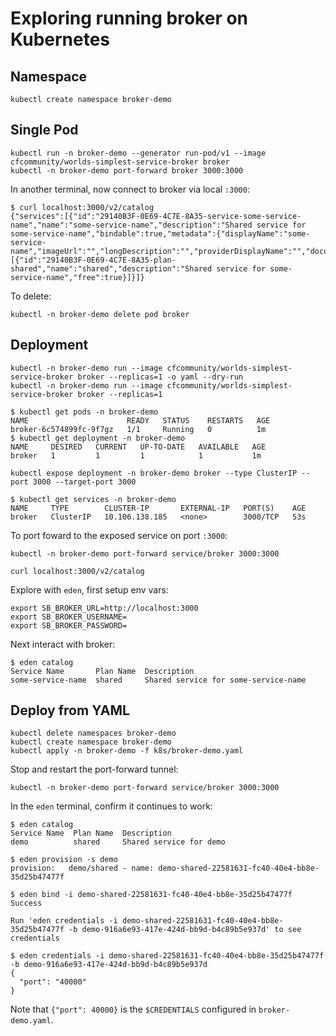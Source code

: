# Exploring running broker on Kubernetes

## Namespace

```plain
kubectl create namespace broker-demo
```

## Single Pod

```plain
kubectl run -n broker-demo --generator run-pod/v1 --image cfcommunity/worlds-simplest-service-broker broker
kubectl -n broker-demo port-forward broker 3000:3000
```

In another terminal, now connect to broker via local `:3000`:

```plain
$ curl localhost:3000/v2/catalog
{"services":[{"id":"29140B3F-0E69-4C7E-8A35-service-some-service-name","name":"some-service-name","description":"Shared service for some-service-name","bindable":true,"metadata":{"displayName":"some-service-name","imageUrl":"","longDescription":"","providerDisplayName":"","documentationUrl":"","supportUrl":""},"plans":[{"id":"29140B3F-0E69-4C7E-8A35-plan-shared","name":"shared","description":"Shared service for some-service-name","free":true}]}]}
```

To delete:

```plain
kubectl -n broker-demo delete pod broker
```

## Deployment

```plain
kubectl -n broker-demo run --image cfcommunity/worlds-simplest-service-broker broker --replicas=1 -o yaml --dry-run
kubectl -n broker-demo run --image cfcommunity/worlds-simplest-service-broker broker --replicas=1
```

```plain
$ kubectl get pods -n broker-demo
NAME                      READY   STATUS    RESTARTS   AGE
broker-6c574899fc-9f7gz   1/1     Running   0          1m
$ kubectl get deployment -n broker-demo
NAME     DESIRED   CURRENT   UP-TO-DATE   AVAILABLE   AGE
broker   1         1         1            1           1m
```

```plain
kubectl expose deployment -n broker-demo broker --type ClusterIP --port 3000 --target-port 3000
```

```plain
$ kubectl get services -n broker-demo
NAME     TYPE        CLUSTER-IP       EXTERNAL-IP   PORT(S)    AGE
broker   ClusterIP   10.106.138.185   <none>        3000/TCP   53s
```

To port foward to the exposed service on port `:3000`:

```plain
kubectl -n broker-demo port-forward service/broker 3000:3000
```

```plain
curl localhost:3000/v2/catalog
```

Explore with `eden`, first setup env vars:

```plain
export SB_BROKER_URL=http://localhost:3000
export SB_BROKER_USERNAME=
export SB_BROKER_PASSWORD=
```

Next interact with broker:

```plain
$ eden catalog
Service Name       Plan Name  Description
some-service-name  shared     Shared service for some-service-name
```

## Deploy from YAML

```plain
kubectl delete namespaces broker-demo
kubectl create namespace broker-demo
kubectl apply -n broker-demo -f k8s/broker-demo.yaml
```

Stop and restart the port-forward tunnel:

```plain
kubectl -n broker-demo port-forward service/broker 3000:3000
```

In the `eden` terminal, confirm it continues to work:

```plain
$ eden catalog
Service Name  Plan Name  Description
demo          shared     Shared service for demo

$ eden provision -s demo
provision:   demo/shared - name: demo-shared-22581631-fc40-40e4-bb8e-35d25b47477f

$ eden bind -i demo-shared-22581631-fc40-40e4-bb8e-35d25b47477f
Success

Run 'eden credentials -i demo-shared-22581631-fc40-40e4-bb8e-35d25b47477f -b demo-916a6e93-417e-424d-bb9d-b4c89b5e937d' to see credentials

$ eden credentials -i demo-shared-22581631-fc40-40e4-bb8e-35d25b47477f -b demo-916a6e93-417e-424d-bb9d-b4c89b5e937d
{
  "port": "40000"
}
```

Note that `{"port": 40000}` is the `$CREDENTIALS` configured in `broker-demo.yaml`.
